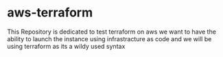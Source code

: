 # aws-terraform

This Repository is dedicated to test terraform on aws
we want to have the ability to launch the instance using infrastracture as code and we will be using terraform as its a wildy used syntax